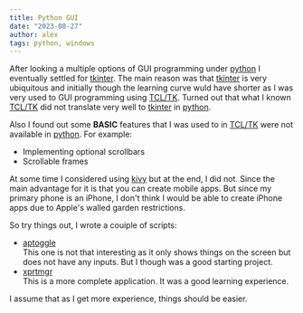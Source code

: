```yaml
---
title: Python GUI
date: "2023-08-27"
author: alex
tags: python, windows
---
```

After looking a multiple options of GUI programming under [python][python] I 
eventually settled for [tkinter][tkinter].  The main reason was that 
[tkinter][tkinter] is very ubiquitous and initially though the learning
curve wuld have shorter as I was very used to GUI programming using
[TCL/TK][tcl].  Turned out that what I known [TCL/TK][tcl] did not translate
very well to [tkinter][tkinter] in [python][python].

Also I found out some **BASIC** features that I was used to in [TCL/TK][tcl] were
not available in [python][python].  For example:

- Implementing optional scrollbars
- Scrollable frames

At some time I considered using [kivy][kivy] but at the end, I did not.  Since the
main advantage for it is that you can create mobile apps.  But since my primary
phone is an iPhone, I don't think I would be able to create iPhone apps 
due to Apple's walled garden restrictions.

So try things out, I wrote a couiple of scripts:

- [aptoggle][patoggle] \
  This one is not that interesting as it only shows things on the screen but does not
  have any inputs.  But I though was a good starting project.
- [xprtmgr][xprtmgr] \
  This is a more complete application.  It was a good learning experience.

I assume that as I get more experience, things should be easier.

  [python]: https://www.python.org/
  [tkinter]: https://en.wikipedia.org/wiki/Tkinter
  [tcl]: https://www.tcl.tk/
  [kivy]: https://kivy.org/
  [patoggle]: https://github.com/alejandroliu/0ink.net/tree/master/snippets/pa-hints
  [xprtmgr]: https://github.com/alejandroliu/0ink.net/tree/master/snippets/xprtmgr


